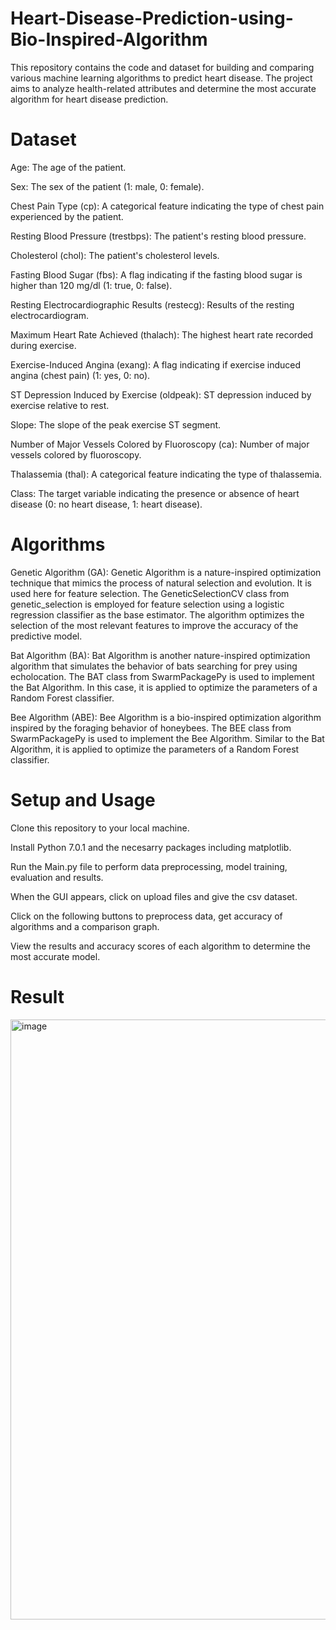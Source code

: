 # Heart-Disease-Prediction-using-Bio-Inspired-Algorithm
This repository contains the code and dataset for building and comparing various machine learning algorithms to predict heart disease. The project aims to analyze health-related attributes and determine the most accurate algorithm for heart disease prediction.

# Dataset
Age: The age of the patient.

Sex: The sex of the patient (1: male, 0: female).

Chest Pain Type (cp): A categorical feature indicating the type of chest pain experienced by the patient.

Resting Blood Pressure (trestbps): The patient's resting blood pressure.

Cholesterol (chol): The patient's cholesterol levels.

Fasting Blood Sugar (fbs): A flag indicating if the fasting blood sugar is higher than 120 mg/dl (1: true, 0: false).

Resting Electrocardiographic Results (restecg): Results of the resting electrocardiogram.

Maximum Heart Rate Achieved (thalach): The highest heart rate recorded during exercise.

Exercise-Induced Angina (exang): A flag indicating if exercise induced angina (chest pain) (1: yes, 0: no).

ST Depression Induced by Exercise (oldpeak): ST depression induced by exercise relative to rest.

Slope: The slope of the peak exercise ST segment.

Number of Major Vessels Colored by Fluoroscopy (ca): Number of major vessels colored by fluoroscopy.

Thalassemia (thal): A categorical feature indicating the type of thalassemia.

Class: The target variable indicating the presence or absence of heart disease (0: no heart disease, 1: heart disease).


# Algorithms
Genetic Algorithm (GA):
Genetic Algorithm is a nature-inspired optimization technique that mimics the process of natural selection and evolution. It is used here for feature selection.
The GeneticSelectionCV class from genetic_selection is employed for feature selection using a logistic regression classifier as the base estimator.
The algorithm optimizes the selection of the most relevant features to improve the accuracy of the predictive model.

Bat Algorithm (BA):
Bat Algorithm is another nature-inspired optimization algorithm that simulates the behavior of bats searching for prey using echolocation.
The BAT class from SwarmPackagePy is used to implement the Bat Algorithm.
In this case, it is applied to optimize the parameters of a Random Forest classifier.

Bee Algorithm (ABE):
Bee Algorithm is a bio-inspired optimization algorithm inspired by the foraging behavior of honeybees.
The BEE class from SwarmPackagePy is used to implement the Bee Algorithm.
Similar to the Bat Algorithm, it is applied to optimize the parameters of a Random Forest classifier.

# Setup and Usage
Clone this repository to your local machine.

Install Python 7.0.1 and the necesarry packages including matplotlib.

Run the Main.py file to perform data preprocessing, model training, evaluation and results.

When the GUI appears, click on upload files and give the csv dataset.

Click on the following buttons to preprocess data, get accuracy of algorithms and a comparison graph.

View the results and accuracy scores of each algorithm to determine the most accurate model.

# Result

<img width="960" alt="image" src="https://github.com/zeshan14/Heart-Disease-Prediction-using-Bio-Inspired-Algorithm/assets/101913042/c31398e0-e877-4dd6-b9ef-27109e97c3e6">
